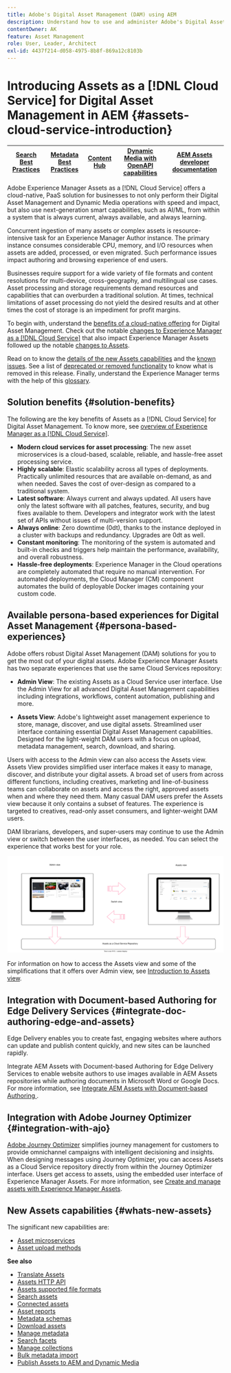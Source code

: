 ```yaml
---
title: Adobe's Digital Asset Management (DAM) using AEM 
description: Understand how to use and administer Adobe's Digital Asset Management (DAM) using Experience Manager Assets as a Cloud Service.
contentOwner: AK
feature: Asset Management
role: User, Leader, Architect
exl-id: 4437f214-d058-4975-8b8f-869a12c8103b
---
```


# Introducing Assets as a [!DNL Cloud Service] for Digital Asset Management in AEM {#assets-cloud-service-introduction}

<!-- Need review information from gklebus -->

| [Search Best Practices](/help/assets/search-best-practices.md) |[Metadata Best Practices](/help/assets/metadata-best-practices.md)|[Content Hub](/help/assets/product-overview.md)|[Dynamic Media with OpenAPI capabilities](/help/assets/dynamic-media-open-apis-overview.md)|[AEM Assets developer documentation](https://developer.adobe.com/experience-cloud/experience-manager-apis/)|
| ------------- | --------------------------- |---------|----|-----|

Adobe Experience Manager Assets as a [!DNL Cloud Service] offers a cloud-native, PaaS solution for businesses to not only perform their Digital Asset Management and Dynamic Media operations with speed and impact, but also use next-generation smart capabilities, such as AI/ML, from within a system that is always current, always available, and always learning.

Concurrent ingestion of many assets or complex assets is resource-intensive task for an Experience Manager Author instance. The primary instance consumes considerable CPU, memory, and I/O resources when assets are added, processed, or even migrated. Such performance issues impact authoring and browsing experience of end users.

Businesses require support for a wide variety of file formats and content resolutions for multi-device, cross-geography, and multilingual use cases. Asset processing and storage requirements demand resources and capabilities that can overburden a traditional solution. At times, technical limitations of asset processing do not yield the desired results and at other times the cost of storage is an impediment for profit margins.

To begin with, understand the [benefits of a cloud-native offering](#solution-benefits) for Digital Asset Management. Check out the notable [changes to Experience Manager as a [!DNL Cloud Service]](/help/release-notes/aem-cloud-changes.md) that also impact Experience Manager Assets followed up the notable [changes to Assets](/help/assets/assets-cloud-changes.md).

Read on to know the [details of the new Assets capabilities](#whats-new-assets) and the [known issues](/help/release-notes/maintenance/latest.md). See a list of [deprecated or removed functionality](/help/release-notes/deprecated-removed-features.md) to know what is removed in this release. Finally, understand the Experience Manager terms with the help of this [glossary](/help/overview/terminology.md).

## Solution benefits {#solution-benefits}

The following are the key benefits of Assets as a [!DNL Cloud Service] for Digital Asset Management. To know more, see [overview of Experience Manager as a [!DNL Cloud Service]](/help/overview/introduction.md).

* **Modern cloud services for asset processing**: The new asset microservices is a cloud-based, scalable, reliable, and hassle-free asset processing service.
* **Highly scalable**: Elastic scalability across all types of deployments. Practically unlimited resources that are available on-demand, as and when needed. Saves the cost of over-design as compared to a traditional system.
* **Latest software**: Always current and always updated. All users have only the latest software with all patches, features, security, and bug fixes available to them. Developers and integrator work with the latest set of APIs without issues of multi-version support.
* **Always online**: Zero downtime (0dt), thanks to the instance deployed in a cluster with backups and redundancy. Upgrades are 0dt as well.
* **Constant monitoring**: The monitoring of the system is automated and built-in checks and triggers help maintain the performance, availability, and overall robustness.
* **Hassle-free deployments**: Experience Manager in the Cloud operations are completely automated that require no manual intervention. For automated deployments, the Cloud Manager (CM) component automates the build of deployable Docker images containing your custom code.

## Available persona-based experiences for Digital Asset Management {#persona-based-experiences}

Adobe offers robust Digital Asset Management (DAM) solutions for you to get the most out of your digital assets. Adobe Experience Manager Assets has two separate experiences that use the same Cloud Services repository:

* **Admin View**: The existing Assets as a Cloud Service user interface. Use the Admin View for all advanced Digital Asset Management capabilities including integrations, workflows, content automation, publishing and more. 

* **Assets View**: Adobe's lightweight asset management experience to store, manage, discover, and use digital assets. Streamlined user interface containing essential Digital Asset Management capabilities. Designed for the light-weight DAM users with a focus on upload, metadata management, search, download, and sharing.

Users with access to the Admin view can also access the Assets view. Assets View provides simplified user interface makes it easy to manage, discover, and distribute your digital assets. A broad set of users from across different functions, including creatives, marketing and line-of-business teams can collaborate on assets and access the right, approved assets when and where they need them. Many casual DAM users prefer the Assets view because it only contains a subset of features. The experience is targeted to creatives, read-only asset consumers, and lighter-weight DAM users.  

DAM librarians, developers, and super-users may continue to use the Admin view or switch between the user interfaces, as needed. You can select the experience that works best for your role. 

![add-tags](assets/newui-overview.svg)

For information on how to access the Assets view and some of the simplifications that it offers over Admin view, see [Introduction to Assets view](/help/assets/assets-view-introduction.md).

## Integration with Document-based Authoring  for Edge Delivery Services {#integrate-doc-authoring-edge-and-assets}

Edge Delivery enables you to create fast, engaging websites where authors can update and publish content quickly, and new sites can be launched rapidly. 

Integrate AEM Assets with Document-based Authoring  for Edge Delivery Services to enable website authors to use images available in AEM Assets repositories while authoring documents in Microsoft Word or Google Docs. For more information, see [Integrate AEM Assets with Document-based Authoring ](/help/edge/using.md#integrate-assets-edge).

## Integration with Adobe Journey Optimizer {#integration-with-ajo}

[Adobe Journey Optimizer](https://business.adobe.com/products/journey-optimizer/adobe-journey-optimizer.html) simplifies journey management for customers to provide omnichannel campaigns with intelligent decisioning and insights. When designing messages using Journey Optimizer, you can access Assets as a Cloud Service repository directly from within the Journey Optimizer interface. Users get access to assets, using the embedded user interface of Experience Manager Assets. For more information, see [Create and manage assets with Experience Manager Assets](https://experienceleague.adobe.com/docs/journey-optimizer/using/content-management/assets-images/assets.html).

## New Assets capabilities {#whats-new-assets}

The significant new capabilities are:

* [Asset microservices](/help/assets/asset-microservices-overview.md)
* [Asset upload methods](/help/assets/add-assets.md)

**See also**

* [Translate Assets](translate-assets.md)
* [Assets HTTP API](mac-api-assets.md)
* [Assets supported file formats](file-format-support.md)
* [Search assets](search-assets.md)
* [Connected assets](use-assets-across-connected-assets-instances.md)
* [Asset reports](asset-reports.md)
* [Metadata schemas](metadata-schemas.md)
* [Download assets](download-assets-from-aem.md)
* [Manage metadata](manage-metadata.md)
* [Search facets](search-facets.md)
* [Manage collections](manage-collections.md)
* [Bulk metadata import](metadata-import-export.md)
* [Publish Assets to AEM and Dynamic Media](/help/assets/publish-assets-to-aem-and-dm.md)
